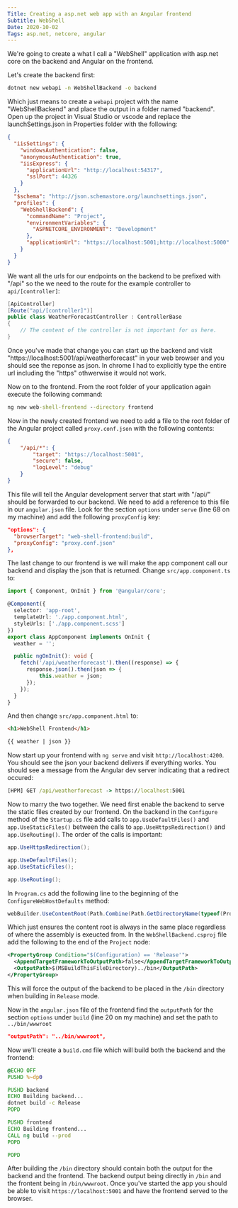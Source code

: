 ```yaml
---
Title: Creating a asp.net web app with an Angular frontend
Subtitle: WebShell
Date: 2020-10-02
Tags: asp.net, netcore, angular
---
```


We're going to create a what I call a "WebShell" application with asp.net core on the backend and Angular on the
frontend.

<!--more-->

Let's create the backend first:

```cmd
dotnet new webapi -n WebShellBackend -o backend
```

Which just means to create a `webapi` project with the name "WebShellBackend" and place the output in a folder named
"backend". Open up the project in Visual Studio or vscode and replace the launchSettings.json in Properties folder with
the following:

```json
{
  "iisSettings": {
    "windowsAuthentication": false,
    "anonymousAuthentication": true,
    "iisExpress": {
      "applicationUrl": "http://localhost:54317",
      "sslPort": 44326
    }
  },
  "$schema": "http://json.schemastore.org/launchsettings.json",
  "profiles": {
    "WebShellBackend": {
      "commandName": "Project",
      "environmentVariables": {
        "ASPNETCORE_ENVIRONMENT": "Development"
      },
      "applicationUrl": "https://localhost:5001;http://localhost:5000"
    }
  }
}
```

We want all the urls for our endpoints on the backend to be prefixed with "/api" so the we need to the route for the
example controller to `api/[controller]`:

```csharp
[ApiController]
[Route("api/[controller]")]
public class WeatherForecastController : ControllerBase
{
    // The content of the controller is not important for us here.
}
```

Once you've made that change you can start up the backend and visit "https://localhost:5001/api/weatherforecast" in
your web browser and you should see the reponse as json. In chrome I had to explicitly type the entire url including
the "https" othwerwise it would not work.

Now on to the frontend. From the root folder of your application again execute the following command:

```cmd
ng new web-shell-frontend --directory frontend
```

Now in the newly created frontend we need to add a file to the root folder of the Angular project called
`proxy.conf.json` with the following contents:

```json
{
    "/api/*": {
        "target": "https://localhost:5001",
        "secure": false,
        "logLevel": "debug"
    }
}
```

This file will tell the Angular development server that start with "/api/" should be forwarded to our backend. We need
to add a reference to this file in our `angular.json` file. Look for the section `options` under `serve` (line 68
on my machine) and add the following `proxyConfig` key:

```json
"options": {
  "browserTarget": "web-shell-frontend:build",
  "proxyConfig": "proxy.conf.json"
},
```

The last change to our frontend is we will make the app component call our backend and display the json that is
returned. Change `src/app.component.ts` to:

```ts
import { Component, OnInit } from '@angular/core';

@Component({
  selector: 'app-root',
  templateUrl: './app.component.html',
  styleUrls: ['./app.component.scss']
})
export class AppComponent implements OnInit {
  weather = '';

  public ngOnInit(): void {
    fetch('/api/weatherforecast').then((response) => {
      response.json().then(json => {
          this.weather = json;
      });
    });
  }
}
```

And then change `src/app.component.html` to:

```html
<h1>WebShell Frontend</h1>

{{ weather | json }}
```

Now start up your frontend with `ng serve` and visit `http://localhost:4200`. You should see the json your backend
delivers if everything works. You should see a message from the Angular dev server indicating that a redirect occured:

```cmd
[HPM] GET /api/weatherforecast -> https://localhost:5001
```

Now to marry the two together. We need first enable the backend to serve the static files created by our frontend. On
the backend in the `Configure` method of the `Startup.cs` file add calls to `app.UseDefaultFiles()` and
`app.UseStaticFiles()` between the calls to `app.UseHttpsRedirection()` and `app.UseRouting()`. The order of the calls
is important:

```csharp
app.UseHttpsRedirection();

app.UseDefaultFiles();
app.UseStaticFiles();

app.UseRouting();
```

In `Program.cs` add the following line to the beginning of the `ConfigureWebHostDefaults` method:

```csharp
webBuilder.UseContentRoot(Path.Combine(Path.GetDirectoryName(typeof(Program).Assembly.Location)));
```

Which just ensures the content root is always in the same place regardless of where the assembly is exeucted from. In
the `WebShellBackend.csproj` file add the following to the end of the `Project` node:

```xml
<PropertyGroup Condition="$(Configuration) == 'Release'">
  <AppendTargetFrameworkToOutputPath>false</AppendTargetFrameworkToOutputPath>
  <OutputPath>$(MSBuildThisFileDirectory)../bin</OutputPath>
</PropertyGroup>
```

This will force the output of the backend to be placed in the `/bin` directory when building in `Release` mode.

Now in the `angular.json` file of the frontend find the `outputPath` for the section `options` under `build` (line
20 on my machine) and set the path to `../bin/wwwroot`

```json
"outputPath": "../bin/wwwroot",
```

Now we'll create a `build.cmd` file which will build both the backend and the frontend:

```cmd
@ECHO OFF
PUSHD %~dp0

PUSHD backend
ECHO Building backend...
dotnet build -c Release
POPD

PUSHD frontend
ECHO Building frontend...
CALL ng build --prod
POPD

POPD
```

After building the `/bin` directory should contain both the output for the backend and the frontend. The backend
output being directly in `/bin` and the frontent being in `/bin/wwwroot`. Once you've started the app you should be
able to visit `https://localhost:5001` and have the frontend served to the browser.

